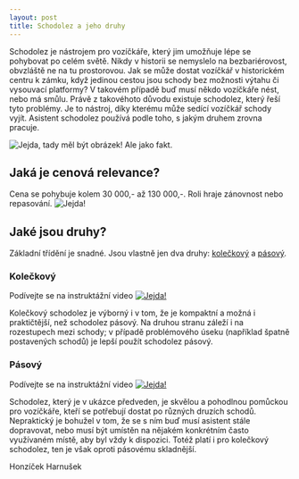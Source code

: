 ```yaml
---
layout: post
title: Schodolez a jeho druhy
---
```


Schodolez je nástrojem pro vozíčkáře, který jim umožňuje lépe se pohybovat po celém světě. Nikdy v historii se nemyslelo na bezbariérovost, obvzláště ne na tu prostorovou. Jak se může dostat vozíčkář v historickém centru k zámku, když jedinou cestou jsou schody bez možnosti výtahu či vysouvací platformy? V takovém případě buď musí někdo vozíčkáře nést, nebo má smůlu. Právě z takovéhoto důvodu existuje schodolez, který řeší tyto problémy. Je to nástroj, díky kterému může sedící vozíčkář schody vyjít. Asistent schodolez používá podle toho, s jakým druhem zrovna pracuje.

![Jejda, tady měl být obrázek! Ale jako fakt.](http://schodolezymorava.cz/files/typy_fotky/liftkar%20pts/1.gif "Schodolez")

## Jaká je cenová relevance?

Cena se pohybuje kolem 30 000,- až 130 000,-. Roli hraje zánovnost nebo repasování.
![Jejda!](C:\Users\Aether\Documents\GitHub\Elnessa.github.io\images\money.jpg "Tady mělo být moc penízků!")

## Jaké jsou druhy?

Základní třídění je snadné. Jsou vlastně jen dva druhy: [kolečkový](https://www.youtube.com/watch?v=wV_ujU5ZMHE) a [pásový](https://www.youtube.com/watch?v=BHJ6H36EMJw).

### Kolečkový

Podívejte se na instruktážní video [![Jejda!](http://img.youtube.com/vi/H6pnDtQXccw/0.jpg)](https://www.youtube.com/watch?v=H6pnDtQXccw "Kolečkový schodolez")

Kolečkový schodolez je výborný i v tom, že je kompaktní a možná i praktičtější, než schodolez pásový. Na druhou stranu záleží i na rozestupech mezi schody; v případě problémového úseku (například špatně postavených schodů) je lepší použít schodolez pásový.

### Pásový

Podívejte se na instruktážní video [![Jejda!](http://img.youtube.com/vi/wLyadIWrja8/0.jpg)](https://www.youtube.com/watch?v=wLyadIWrja8 "Pásový schodolez")

Schodolez, který je v ukázce předveden, je skvělou a pohodlnou pomůckou pro vozíčkáře, kteří se potřebují dostat po různých druzích schodů. Nepraktický je bohužel v tom, že se s ním buď musí asistent stále dopravovat, nebo musí být umístěn na nějakém konkrétním často využívaném místě, aby byl vždy k dispozici. Totéž platí i pro kolečkový schodolez, ten je však oproti pásovému skladnější.


Honzíček Harnušek 